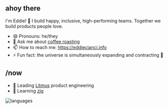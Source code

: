 ## ahoy there

I'm Eddie! 👋 I build happy, inclusive, high-performing teams. Together we build products people love.

- 😄 Pronouns: he/they
- 💬 Ask me about [coffee roasting](https://ahoy.coffee)
- 📫 How to reach me: https://eddiecianci.info
- ⚡ Fun fact: the universe is simultaneously expanding and contracting 🤯

## /now

- 🔭 Leading [Litmus](https://litmus.com/) product engineering
- 🌱 Learning [zig](https://ziglang.org)

![languages](https://github-readme-stats.vercel.app/api/top-langs?username=defeated&locale=en&hide_title=false&layout=compact&card_width=320&langs_count=6&theme=dracula&hide_border=false&order=2)
